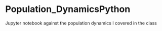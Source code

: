 # Population_DynamicsPython
Jupyter notebook against the population dynamics I covered in the class 
